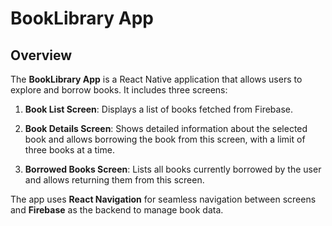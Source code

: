# BookLibrary App

## Overview
The **BookLibrary App** is a React Native application that allows users to explore and borrow books. It includes three screens:

1. **Book List Screen**: Displays a list of books fetched from Firebase. 

2. **Book Details Screen**: Shows detailed information about the selected book and allows borrowing the book from this screen, with a limit of three books at a time.

3. **Borrowed Books Screen**: Lists all books currently borrowed by the user and allows returning them from this screen.

The app uses **React Navigation** for seamless navigation between screens and **Firebase** as the backend to manage book data.